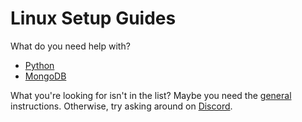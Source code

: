 # Linux Setup Guides

What do you need help with?

- [Python](/setup/linux/python)
- [MongoDB](/setup/linux/mongo)

What you're looking for isn't in the list?
Maybe you need the [general](/setup/linux/package) instructions.
Otherwise, try asking around on [Discord](https://discord.gg/aEUCHwX).